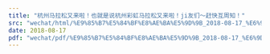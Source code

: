 ```yaml
---
title: "杭州马拉松又来啦！也就是说杭州彩虹马拉松又来啦！ji友们～赶快互周知！"
src: "wechat/html/%E9%85%B7%E5%84%BF%E8%AE%BA%E5%9D%9B_2018-08-17_%E6%9D%AD%E5%B7%9E%E9%A9%AC%E6%8B%89%E6%9D%BE%E5%8F%88%E6%9D%A5%E5%95%A6%EF%BC%81%E4%B9%9F%E5%B0%B1%E6%98%AF%E8%AF%B4%E6%9D%AD%E5%B7%9E%E5%BD%A9%E8%99%B9%E9%A9%AC%E6%8B%89%E6%9D%BE%E5%8F%88%E6%9D%A5%E5%95%A6%EF%BC%81ji%E5%8F%8B%E4%BB%AC%EF%BD%9E%E8%B5%B6%E5%BF%AB%E4%BA%92%E5%91%A8%E7%9F%A5%EF%BC%81.html"
date: 2018-08-17
pdf: "wechat/pdf/%E9%85%B7%E5%84%BF%E8%AE%BA%E5%9D%9B_2018-08-17_%E6%9D%AD%E5%B7%9E%E9%A9%AC%E6%8B%89%E6%9D%BE%E5%8F%88%E6%9D%A5%E5%95%A6%EF%BC%81%E4%B9%9F%E5%B0%B1%E6%98%AF%E8%AF%B4%E6%9D%AD%E5%B7%9E%E5%BD%A9%E8%99%B9%E9%A9%AC%E6%8B%89%E6%9D%BE%E5%8F%88%E6%9D%A5%E5%95%A6%EF%BC%81ji%E5%8F%8B%E4%BB%AC%EF%BD%9E%E8%B5%B6%E5%BF%AB%E4%BA%92%E5%91%A8%E7%9F%A5%EF%BC%81.pdf"
---
```

